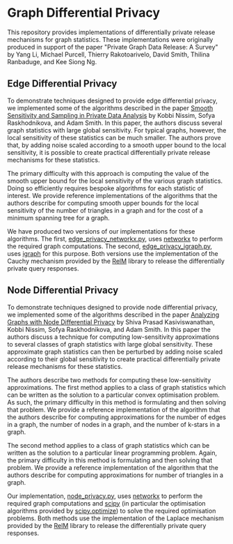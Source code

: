 # Graph Differential Privacy

This repository provides implementations of differentially private release mechanisms for graph statistics.
These implementations were originally produced in support of the paper "Private Graph Data Release: A Survey" by
Yang Li, Michael Purcell, Thierry Rakotoarivelo, David Smith, Thilina Ranbaduge, and Kee Siong Ng.

## Edge Differential Privacy
To demonstrate techniques designed to provide edge differential privacy, we implemented some of the algorithms described in the paper
[Smooth Sensitivity and Sampling in Private Data Analysis](https://cs-people.bu.edu/ads22/pubs/NRS07/NRS07-full-draft-v1.pdf)
by Kobbi Nissim, Sofya Raskhodnikova, and Adam Smith.
In this paper, the authors discuss several graph statistics with large global sensitivity.  For typical graphs, however,
the local sensitivity of these statistics can be much smaller. The authors prove that, by adding noise scaled according to a smooth
upper bound to the local sensitivity, it is possible to create practical differentially private release mechanisms for these statistics.

The primary difficulty with this approach is computing the value of the smooth upper bound for the local sensitivity of the various graph statistics.
Doing so efficiently requires bespoke algorithms for each statistic of interest. 
We provide reference implementations of the algorithms that the authors describe for computing smooth upper bounds for the local sensitivity
of the number of triangles in a graph and for the cost of a minimum spanning tree for a graph.

We have produced two versions of our implementations for these algorithms. The first, [edge_privacy_networkx.py](./edge_privacy_networkx.py), 
uses [networkx](https://networkx.org) to perform the required graph computations.
The second, [edge_privacy_igraph.py](./edge_privacy_igraph.py), uses [igraph](https://igraph.org) for this purpose.
Both versions use the implementation of the Cauchy mechanism provided by the [RelM](https://github.com/anusii/RelM) 
library to release the differentially private query responses.
 

## Node Differential Privacy
To demonstrate techniques designed to provide node differential privacy, we implemented some of the algorithms described in the paper
[Analyzing Graphs with Node Differential Privacy](https://privacytools.seas.harvard.edu/files/privacytools/files/chp3a10.10072f978-3-642-36594-2_26.pdf)
by Shiva Prasad Kasiviswanathan, Kobbi Nissim, Sofya Raskhodnikova, and Adam Smith.
In this paper the authors discuss a technique for computing low-sensitivity approximations
to several classes of graph statistics with large global sensitivity. These approximate graph statistics can then be perturbed by
adding noise scaled according to their global sensitivity to create practical differentially private release mechanisms for these statistics. 

The authors describe two methods for computing these low-sensitivity approximations.
The first method applies to a class of graph statistics which can be written as the solution to a particular convex optimisation problem.
As such, the primary difficulty in this method is formulating and then solving that problem.
We provide a reference implementation of the algorithm that the authors describe for computing approximations for the number of edges in a graph, the number of nodes in a graph, and the number of k-stars in a graph.

The second method applies to a class of graph statistics which can be written as the solution to a particular linear programming problem.
Again, the primary difficulty in this method is formulating and then solving that problem.
We provide a reference implementation of the algorithm that the authors describe for computing approximations for number of triangles in a graph.

Our implementation, [node_privacy.py](./node_privacy.py), uses [networkx](https://networkx.org) to perform the required graph computations
and [scipy](https://www.scipy.org) (in particular the optimisation algorithms provided by
[scipy.optimize](https://docs.scipy.org/doc/scipy/reference/optimize.html))
to solve the required optimisation problems. Both methods use the implementation of the Laplace mechanism provided by the
[RelM](https://github.com/anusii/RelM) library to release the differentially private query responses.
  
